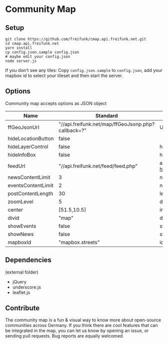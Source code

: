 Community Map
=============

## Setup

```
git clone https://github.com/freifunk/cmap.api.freifunk.net.git
cd cmap.api.freifunk.net
yarn install
cp config.json.sample config.json
# maybe edit your config.json
node server.js
```

If you don't see any tiles: Copy `config.json.sample` to `config.json`, add your mapbox id to select your tileset and then start the server.

## Options

Community map accepts options as JSON object

| Name               | Standard                                           | Bedeutung                                                            |
|--------------------|----------------------------------------------------|----------------------------------------------------------------------|
| ffGeoJsonUrl       | "//api.freifunk.net/map/ffGeoJsonp.php?callback=?" | URL with API data, we need jsonp there                               |
| hideLocationButton | false                                              |                                                                      |
| hideLayerControl   | false                                              | hide or show layer box                                               |
| hideInfoBox        | false                                              | hide or show info box                                                |
| feedUrl            | "//api.freifunk.net/feed/feed.php"                 | a feed provided by https://github.com/freifunk/feed.api.freifunk.net |
| newsContentLimit   | 3                                                  | number of news entries                                               |
| eventsContentLimit | 2                                                  | number of event entries                                              |
| postContentLength  | 30                                                 | length event headlines                                               |
| zoomLevel          | 5                                                  | default zoom level on page load                                      |
| center             | [51.5,10.5]                                        | initial center of map                                                |
| divid              | "map"                                              | div id where map should be displayed                                 |
| showEvents         | false                                              | show events in community popup                                       |
| showNews           | false                                              | show news in community popup                                         |
| mapboxId           | "mapbox.streets"                                   | id for your mapbox tiles                                             |

## Dependencies
(external folder)

* jQuery
* underscore.js
* leaflet.js

## Contribute

The community map is a fun & visual way to know more about open-source communities across Germany. If you think there are cool features that can be integrated in the map, you can let us know by opening an issue, or sending pull requests. Bug reports are equally welcomed.

